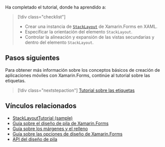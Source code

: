 Ha completado el tutorial, donde ha aprendido a:

> [!div class="checklist"]
> - Crear una instancia de [`StackLayout`](xref:Xamarin.Forms.StackLayout) de Xamarin.Forms en XAML.
> - Especificar la orientación del elemento `StackLayout`.
> - Controlar la alineación y expansión de las vistas secundarias y dentro del elemento `StackLayout`.

## <a name="next-steps"></a>Pasos siguientes

Para obtener más información sobre los conceptos básicos de creación de aplicaciones móviles con Xamarin.Forms, continúe al tutorial sobre las etiquetas.

> [!div class="nextstepaction"]
> [Tutorial sobre las etiquetas](~/get-started/tutorials/label/index.yml)

## <a name="related-links"></a>Vínculos relacionados

- [StackLayoutTutorial (sample)](https://developer.xamarin.com/samples/xamarin-forms/GetStarted/Tutorials/StackLayoutTutorial)
- [Guía sobre el diseño de pila de Xamarin.Forms](~/xamarin-forms/user-interface/layouts/stack-layout.md)
- [Guía sobre los márgenes y el relleno](~/xamarin-forms/user-interface/layouts/margin-and-padding.md)
- [Guía sobre las opciones de diseño de Xamarin.Forms](~/xamarin-forms/user-interface/layouts/layout-options.md)
- [API del diseño de pila](xref:Xamarin.Forms.StackLayout)
